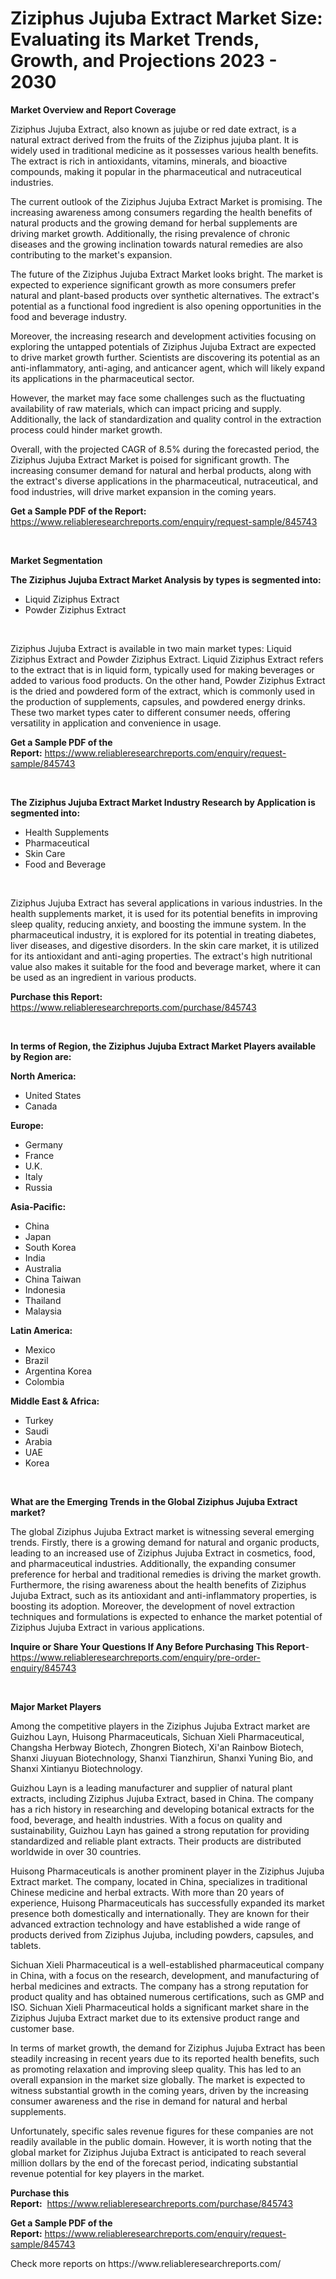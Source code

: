 <p><h1>Ziziphus Jujuba Extract Market Size: Evaluating its Market Trends, Growth, and Projections 2023 - 2030</h1></p><p><strong>Market Overview and Report Coverage</strong></p>
<p><p>Ziziphus Jujuba Extract, also known as jujube or red date extract, is a natural extract derived from the fruits of the Ziziphus jujuba plant. It is widely used in traditional medicine as it possesses various health benefits. The extract is rich in antioxidants, vitamins, minerals, and bioactive compounds, making it popular in the pharmaceutical and nutraceutical industries.</p><p>The current outlook of the Ziziphus Jujuba Extract Market is promising. The increasing awareness among consumers regarding the health benefits of natural products and the growing demand for herbal supplements are driving market growth. Additionally, the rising prevalence of chronic diseases and the growing inclination towards natural remedies are also contributing to the market's expansion.</p><p>The future of the Ziziphus Jujuba Extract Market looks bright. The market is expected to experience significant growth as more consumers prefer natural and plant-based products over synthetic alternatives. The extract's potential as a functional food ingredient is also opening opportunities in the food and beverage industry.</p><p>Moreover, the increasing research and development activities focusing on exploring the untapped potentials of Ziziphus Jujuba Extract are expected to drive market growth further. Scientists are discovering its potential as an anti-inflammatory, anti-aging, and anticancer agent, which will likely expand its applications in the pharmaceutical sector.</p><p>However, the market may face some challenges such as the fluctuating availability of raw materials, which can impact pricing and supply. Additionally, the lack of standardization and quality control in the extraction process could hinder market growth.</p><p>Overall, with the projected CAGR of 8.5% during the forecasted period, the Ziziphus Jujuba Extract Market is poised for significant growth. The increasing consumer demand for natural and herbal products, along with the extract's diverse applications in the pharmaceutical, nutraceutical, and food industries, will drive market expansion in the coming years.</p></p>
<p><strong>Get a Sample PDF of the Report:</strong> <a href="https://www.reliableresearchreports.com/enquiry/request-sample/845743">https://www.reliableresearchreports.com/enquiry/request-sample/845743</a></p>
<p>&nbsp;</p>
<p><strong>Market Segmentation</strong></p>
<p><strong>The Ziziphus Jujuba Extract Market Analysis by types is segmented into:</strong></p>
<p><ul><li>Liquid Ziziphus Extract</li><li>Powder Ziziphus Extract</li></ul></p>
<p>&nbsp;</p>
<p><p>Ziziphus Jujuba Extract is available in two main market types: Liquid Ziziphus Extract and Powder Ziziphus Extract. Liquid Ziziphus Extract refers to the extract that is in liquid form, typically used for making beverages or added to various food products. On the other hand, Powder Ziziphus Extract is the dried and powdered form of the extract, which is commonly used in the production of supplements, capsules, and powdered energy drinks. These two market types cater to different consumer needs, offering versatility in application and convenience in usage.</p></p>
<p><strong>Get a Sample PDF of the Report:</strong>&nbsp;<a href="https://www.reliableresearchreports.com/enquiry/request-sample/845743">https://www.reliableresearchreports.com/enquiry/request-sample/845743</a></p>
<p>&nbsp;</p>
<p><strong>The Ziziphus Jujuba Extract Market Industry Research by Application is segmented into:</strong></p>
<p><ul><li>Health Supplements</li><li>Pharmaceutical</li><li>Skin Care</li><li>Food and Beverage</li></ul></p>
<p>&nbsp;</p>
<p><p>Ziziphus Jujuba Extract has several applications in various industries. In the health supplements market, it is used for its potential benefits in improving sleep quality, reducing anxiety, and boosting the immune system. In the pharmaceutical industry, it is explored for its potential in treating diabetes, liver diseases, and digestive disorders. In the skin care market, it is utilized for its antioxidant and anti-aging properties. The extract's high nutritional value also makes it suitable for the food and beverage market, where it can be used as an ingredient in various products.</p></p>
<p><strong>Purchase this Report:</strong>&nbsp; <a href="https://www.reliableresearchreports.com/purchase/845743">https://www.reliableresearchreports.com/purchase/845743</a></p>
<p>&nbsp;</p>
<p><strong>In terms of Region, the Ziziphus Jujuba Extract Market Players available by Region are:</strong></p>
<p>
    <p> <strong> North America: </strong>
        <ul>
            <li>United States</li>
            <li>Canada</li>
        </ul>
        </p> 
    <p> <strong> Europe: </strong>
        <ul>
            <li>Germany</li>
            <li>France</li>
            <li>U.K.</li>
            <li>Italy</li>
            <li>Russia</li>
        </ul>
        </p> 
    <p> <strong> Asia-Pacific: </strong>
        <ul>
            <li>China</li>
            <li>Japan</li>
            <li>South Korea</li>
            <li>India</li>
            <li>Australia</li>
            <li>China Taiwan</li>
            <li>Indonesia</li>
            <li>Thailand</li>
            <li>Malaysia</li>
        </ul>
        </p> 
    <p> <strong> Latin America: </strong>
        <ul>
            <li>Mexico</li>
            <li>Brazil</li>
            <li>Argentina Korea</li>
            <li>Colombia</li>
        </ul>
        </p> 
    <p> <strong> Middle East & Africa: </strong>
        <ul>
            <li>Turkey</li>
            <li>Saudi</li>
            <li>Arabia</li>
            <li>UAE</li>
            <li>Korea</li>
        </ul>
    </p>
    </p>
<p>&nbsp;</p>
<p><strong>What are the Emerging Trends in the Global Ziziphus Jujuba Extract market?</strong></p>
<p><p>The global Ziziphus Jujuba Extract market is witnessing several emerging trends. Firstly, there is a growing demand for natural and organic products, leading to an increased use of Ziziphus Jujuba Extract in cosmetics, food, and pharmaceutical industries. Additionally, the expanding consumer preference for herbal and traditional remedies is driving the market growth. Furthermore, the rising awareness about the health benefits of Ziziphus Jujuba Extract, such as its antioxidant and anti-inflammatory properties, is boosting its adoption. Moreover, the development of novel extraction techniques and formulations is expected to enhance the market potential of Ziziphus Jujuba Extract in various applications.</p></p>
<p><strong>Inquire or Share Your Questions If Any Before Purchasing This Report</strong>- <a href="https://www.reliableresearchreports.com/enquiry/pre-order-enquiry/845743">https://www.reliableresearchreports.com/enquiry/pre-order-enquiry/845743</a></p>
<p>&nbsp;</p>
<p><strong>Major Market Players</strong></p>
<p><p>Among the competitive players in the Ziziphus Jujuba Extract market are Guizhou Layn, Huisong Pharmaceuticals, Sichuan Xieli Pharmaceutical, Changsha Herbway Biotech, Zhongren Biotech, Xi'an Rainbow Biotech, Shanxi Jiuyuan Biotechnology, Shanxi Tianzhirun, Shanxi Yuning Bio, and Shanxi Xintianyu Biotechnology.</p><p>Guizhou Layn is a leading manufacturer and supplier of natural plant extracts, including Ziziphus Jujuba Extract, based in China. The company has a rich history in researching and developing botanical extracts for the food, beverage, and health industries. With a focus on quality and sustainability, Guizhou Layn has gained a strong reputation for providing standardized and reliable plant extracts. Their products are distributed worldwide in over 30 countries.</p><p>Huisong Pharmaceuticals is another prominent player in the Ziziphus Jujuba Extract market. The company, located in China, specializes in traditional Chinese medicine and herbal extracts. With more than 20 years of experience, Huisong Pharmaceuticals has successfully expanded its market presence both domestically and internationally. They are known for their advanced extraction technology and have established a wide range of products derived from Ziziphus Jujuba, including powders, capsules, and tablets.</p><p>Sichuan Xieli Pharmaceutical is a well-established pharmaceutical company in China, with a focus on the research, development, and manufacturing of herbal medicines and extracts. The company has a strong reputation for product quality and has obtained numerous certifications, such as GMP and ISO. Sichuan Xieli Pharmaceutical holds a significant market share in the Ziziphus Jujuba Extract market due to its extensive product range and customer base.</p><p>In terms of market growth, the demand for Ziziphus Jujuba Extract has been steadily increasing in recent years due to its reported health benefits, such as promoting relaxation and improving sleep quality. This has led to an overall expansion in the market size globally. The market is expected to witness substantial growth in the coming years, driven by the increasing consumer awareness and the rise in demand for natural and herbal supplements.</p><p>Unfortunately, specific sales revenue figures for these companies are not readily available in the public domain. However, it is worth noting that the global market for Ziziphus Jujuba Extract is anticipated to reach several million dollars by the end of the forecast period, indicating substantial revenue potential for key players in the market.</p></p>
<p><strong>Purchase this Report:</strong>&nbsp;&nbsp;<a href="https://www.reliableresearchreports.com/purchase/845743">https://www.reliableresearchreports.com/purchase/845743</a></p>
<p></p>
<p><strong>Get a Sample PDF of the Report:</strong>&nbsp;<a href="https://www.reliableresearchreports.com/enquiry/request-sample/845743">https://www.reliableresearchreports.com/enquiry/request-sample/845743</a></p>
<p>Check more reports on https://www.reliableresearchreports.com/</p>